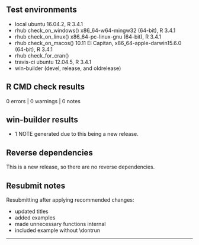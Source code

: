 ## Test environments
* local ubuntu 16.04.2, R 3.4.1
* rhub check_on_windows() x86_64-w64-mingw32 (64-bit), R 3.4.1
* rhub check_on_linux() x86_64-pc-linux-gnu (64-bit), R 3.4.1
* rhub check_on_macos() 10.11 El Capitan, x86_64-apple-darwin15.6.0 (64-bit), R 3.4.1
* rhub check_for_cran() 
* travis-ci ubuntu 12.04.5, R 3.4.1
* win-builder (devel, release, and oldrelease)

## R CMD check results

0 errors | 0 warnings | 0 notes

## win-builder results

* 1 NOTE generated due to this being a new release.

## Reverse dependencies

This is a new release, so there are no reverse dependencies.

## Resubmit notes

Resubmitting after applying recommended changes:
 - updated titles
 - added examples
 - made unnecessary functions internal
 - included example without \dontrun 
---
